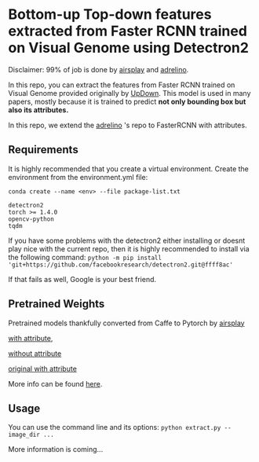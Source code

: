 # Bottom-up Top-down features extracted from Faster RCNN trained on Visual Genome using Detectron2

Disclaimer: 99% of job is done by [airsplay](https://github.com/airsplay/py-bottom-up-attention/) and 
[adrelino](https://github.com/adrelino/py-bottom-up-attention-extracted).

In this repo, you can extract the features from Faster RCNN trained on 
Visual Genome provided originally by [UpDown](https://github.com/peteanderson80/bottom-up-attention).
This model is used in many papers, mostly because it is trained to predict **not only bounding box 
but also its attributes.** 

In this repo, we extend the [adrelino](https://github.com/adrelino/py-bottom-up-attention-extracted) 's repo 
to FasterRCNN with attributes. 
 
## Requirements
It is highly recommended that you create a virtual environment. Create the environment from the environment.yml file:

``conda create --name <env> --file package-list.txt``


```
detectron2
torch >= 1.4.0
opencv-python
tqdm
```
If you have some problems with the detectron2 either installing or doesnt play nice with the current repo, 
then it is highly recommended to install via the following command:
```python -m pip install 'git+https://github.com/facebookresearch/detectron2.git@ffff8ac'```

If that fails as well, Google is your best friend.

## Pretrained Weights
Pretrained models thankfully converted from Caffe to Pytorch by [airsplay](https://github.com/airsplay/py-bottom-up-attention/)

[with attribute](https://nlp1.cs.unc.edu/models/faster_rcnn_from_caffe_attr.pkl),

[without attribute](https://nlp1.cs.unc.edu/models/faster_rcnn_from_caffe.pkl)

[original with attribute](http://nlp.cs.unc.edu/models/faster_rcnn_from_caffe_attr_original.pkl)

More info can be found [here](https://github.com/airsplay/py-bottom-up-attention#feature-extraction-scripts-for-ms-coco).

## Usage
You can use the command line and its options:
````python extract.py --image_dir ... ````

More information is coming...